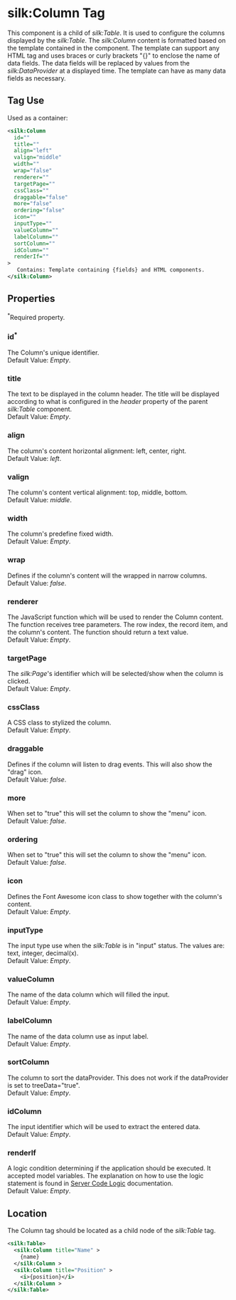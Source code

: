 # silk:Column Tag
This component is a child of *silk:Table*. It is used to configure the columns displayed by the *silk:Table*. The *silk:Column* content is formatted based on the template contained in the component. The template can support any HTML tag and uses braces or curly brackets "{}" to enclose the name of data fields. The data fields will be replaced by values from the *silk:DataProvider* at a displayed time. The template can have as many data fields as necessary.

## Tag Use
Used as a container:
```xml
<silk:Column
  id=""
  title=""
  align="left"
  valign="middle"
  width=""
  wrap="false"
  renderer=""
  targetPage=""
  cssClass=""
  draggable="false"
  more="false"
  ordering="false"
  icon=""
  inputType=""
  valueColumn=""
  labelColumn=""
  sortColumn=""
  idColumn=""
  renderIf=""
>
   Contains: Template containing {fields} and HTML components.
</silk:Column>
```

## Properties 
<sup>*</sup>Required property.
### id<sup>*</sup>
The Column's unique identifier.<br>Default Value: *Empty*.
### title
The text to be displayed in the column header. The title will be displayed according to what is configured in the *header* property of the parent *silk:Table* component.<br>Default Value: *Empty*.
### align
The column's content horizontal alignment: left, center, right.<br>Default Value: *left*.
### valign
The column's content vertical alignment: top, middle, bottom.<br>Default Value: *middle*.
### width
The column's predefine fixed width.<br>Default Value: *Empty*.
### wrap
Defines if the column's content will the wrapped in narrow columns.<br>Default Value: *false*.
### renderer
The JavaScript function which will be used to render the Column content. The function receives tree parameters. The row index, the record item, and the column's content. The function should return a text value.<br>Default Value: *Empty*.
### targetPage
The *silk:Page*'s identifier which will be selected/show when the column is clicked.<br>Default Value: *Empty*.
### cssClass
A CSS class to stylized the column.<br>Default Value: *Empty*.
### draggable
Defines if the column will listen to drag events. This will also show the "drag" icon.<br>Default Value: *false*.
### more
When set to "true" this will set the column to show the "menu" icon.<br>Default Value: *false*.
### ordering
When set to "true" this will set the column to show the "menu" icon.<br>Default Value: *false*.
### icon
Defines the Font Awesome icon class to show together with the column's content.<br>Default Value: *Empty*.
### inputType
The input type use when the *silk:Table* is in "input" status. The values are: text, integer, decimal(x).<br>Default Value: *Empty*.
### valueColumn
The name of the data column which will filled the input.<br>Default Value: *Empty*.
### labelColumn
The name of the data column use as input label.<br>Default Value: *Empty*.
### sortColumn
The column to sort the dataProvider. This does not work if the dataProvider is set to treeData="true".<br>Default Value: *Empty*.
### idColumn
The input identifier which will be used to extract the entered data.<br>Default Value: *Empty*.
### renderIf
A logic condition determining if the application should be executed. It accepted model variables. The explanation on how to use the logic statement is found in <a href="how_to/server_code_logic.md">Server Code Logic</a> documentation.<br>Default Value: *Empty*.

## Location
The Column tag should be located as a child node of the *silk:Table* tag.
```xml
<silk:Table>
  <silk:Column title="Name" >
    {name}
  </silk:Column >
  <silk:Column title="Position" >
    <i>{position}</i>
  </silk:Column >
</silk:Table>
```
